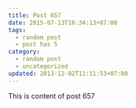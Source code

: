 ```yaml
---
title: Post 657
date: 2015-07-13T16:34:13+07:00
tags:
  - random post
  - post has 5
category:
  - random post
  - uncategorized
updated: 2013-12-02T11:11:53+07:00
---
```

This is content of post 657